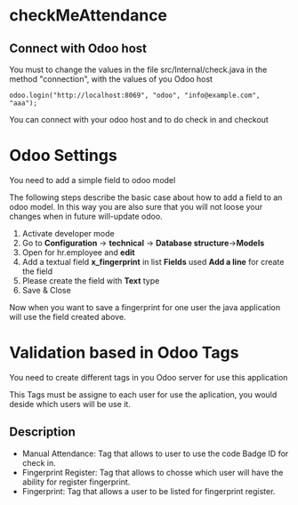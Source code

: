 # checkMeAttendance

## Connect with Odoo host

You must to change the values in the file src/Internal/check.java in the method "connection", with the values of you Odoo host

```
odoo.login("http://localhost:8069", "odoo", "info@example.com", "aaa");
```

You can connect with your odoo host and to do check in and checkout

# Odoo Settings

You need to add a simple field to odoo model
  
The following steps describe the basic case about how to add a field to an odoo model. In this way you are also sure that you will not loose your changes when in future will-update odoo.

1. Activate developer mode
2. Go to **Configuration** -> **technical** -> **Database structure**->**Models**
3. Open for hr.employee and **edit**
4. Add a textual field **x_fingerprint** in list **Fields** used **Add a line** for create the field
5. Please create the field with **Text** type
6. Save & Close

Now when you want to save a fingerprint for one user the java application will use the field created above.

# Validation based in Odoo Tags

You need to create different tags in you Odoo server for use this application

This Tags must be assigne to each user for use the aplication, you would deside which users will be use it.
 

## Description

 - Manual Attendance: Tag that allows to user to use the code Badge ID for check in.
 - Fingerprint Register: Tag that allows to chosse which user will have the ability for register fingerprint.
 - Fingerprint: Tag that allows a user to be listed for fingerprint register.

